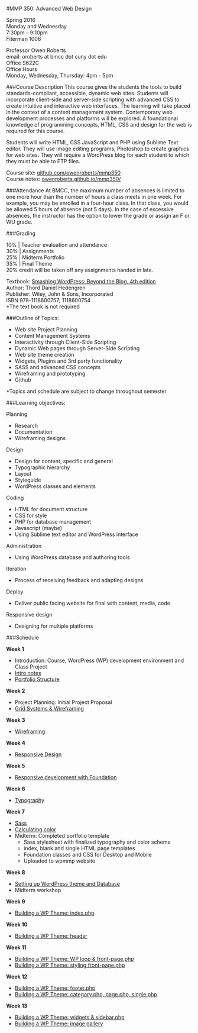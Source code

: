 #MMP 350: Advanced Web Design

Spring 2016  
Monday and Wednesday  
7:30pm - 9:10pm  
Fiterman 1006

Professor Owen Roberts  
email: oroberts at bmcc dot cuny dot edu  
Office S622C  
Office Hours  
Monday, Wednesday, Thursday: 4pm - 5pm

###Course Description
This course gives the students the tools to build standards-compliant, accessible, dynamic web sites. Students will incorporate client-side and server-side scripting with advanced CSS to create intuitive and interactive web interfaces. The learning will take placed in the context of a content management system. Contemporary web development processes and platforms will be explored. A foundational knowledge of programming concepts, HTML, CSS and design for the web is required for this course.

Students will write HTML, CSS JavaScript and PHP using Sublime Text editor. They will use image editing programs, Photoshop to create graphics for web sites. They will require a WordPress blog for each student to which they must be able to FTP files.

Course site: [github.com/owenroberts/mmp350](https://github.com/owenroberts/mmp350)  
Course notes: [owenroberts.github.io/mmp350/](http://owenroberts.github.io/mmp350/)

###Attendance
At BMCC, the maximum number of absences is limited to one more hour than the number of hours a class meets in one week. For example, you may be enrolled in a four-hour class. In that class, you would be allowed 5 hours of absence (not 5 days). In the case of excessive absences, the instructor has the option to lower the grade or assign an F or WU grade.

###Grading

10% | Teacher evaluation and attendance  
30% | Assignments  
25% | Midterm Portfolio  
35% | Final Theme  
20% credit will be taken off any assignments handed in late.  

Textbook: [Smashing WordPress: Beyond the Blog, 4th edition](http://www.amazon.com/Smashing-WordPress-Thord-Daniel-Hedengren/dp/1118600754/ref=sr_1_1?s=books&ie=UTF8&qid=1422558908&sr=1-1&keywords=smashing+wordpress+4th+edition)  
Author: Thord Daniel Hedengren  
Publisher: Wiley, John & Sons, Incorporated  
ISBN 978-1118600757; 1118600754  
*The text book is not required

###Outline of Topics:
- Web site Project Planning
- Content Management Systems
- Interactivity through Client-Side Scripting
- Dynamic Web pages through Server-Side Scripting
- Web site theme creation
- Widgets, Plugins and 3rd party functionality
- SASS and advanced CSS concepts
- Wireframing and prototyping
- Github

*Topics and schedule are subject to change throughout semester

###Learning objectives:

Planning
- Research
- Documentation
- Wireframing designs

Design
- Design for content, specific and general
- Typographic hierarchy
- Layout
- Styleguide
- WordPress classes and elements

Coding
- HTML for document structure
- CSS for style
- PHP for database management
- Javascript (maybe)
- Using Sublime text editor and WordPress interface

Administration
- Using WordPress database and authoring tools

Iteration
- Process of receiving feedback and adapting designs

Deploy
- Deliver public facing website for final with content, media, code

Responsive design
- Designing for multiple platforms

###Schedule

**Week 1**
- Introduction: Course, WordPress (WP) development environment and Class Project
- [Intro notes](https://owenroberts.github.io/mmp350/week1/)
- [Portfolio Structure](http://owenroberts.github.io/mmp350/week1/portfolio.html)

**Week 2**
- Project Planning: Initial Project Proposal
- [Grid Systems & Wireframing](week2/)

**Week 3**
- [Wireframing](week3/)

**Week 4**
- [Responsive Design](week4/)

**Week 5**
- [Responsive development with Foundation](week5/)

**Week 6**
- [Typography](week6/)

**Week 7**
- [Sass](week7/)
- [Calculating color](http://owenroberts.github.io/mmp350/week7/)
- Midterm: Completed portfolio template
	- Sass stylesheet with finalized typography and color scheme
	- index, blank and single HTML page templates
	- Foundation classes and CSS for Desktop and Mobile
	- Uploaded to wpmmp website

**Week 8**
- [Setting up WordPress theme and Database](week8/)
- Midterm workshop

**Week 9**
- [Building a WP Theme: index.php](http://owenroberts.github.io/mmp350/week9/)

**Week 10**
- [Building a WP Theme: header](http://owenroberts.github.io/mmp350/week10/)

**Week 11**
- [Building a WP Theme: WP loop & front-page.php](http://owenroberts.github.io/mmp350/week11/)
- [Building a WP Theme: styling front-page.php](http://owenroberts.github.io/mmp350/week11/foundation.html)

**Week 12**
- [Building a WP Theme: footer.php](http://owenroberts.github.io/mmp350/week12/)  
- [Building a WP Theme: category.php, page.php, single.php](http://owenroberts.github.io/mmp350/week12/pages.html)  

**Week 13**
- [Building a WP Theme: widgets & sidebar.php](http://owenroberts.github.io/mmp350/week13/)
- [Building a WP Theme: image gallery](http://owenroberts.github.io/mmp350/week13/gallery.html)  
